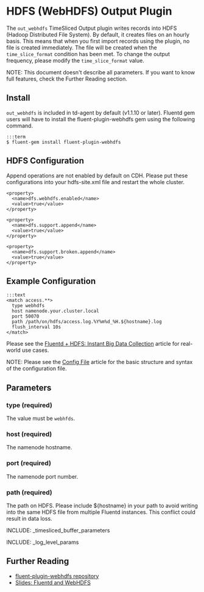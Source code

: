 # HDFS (WebHDFS) Output Plugin

The `out_webhdfs` TimeSliced Output plugin writes records into HDFS (Hadoop Distributed File System). By default, it creates files on an hourly basis. This means that when you first import records using the plugin, no file is created immediately. The file will be created when the `time_slice_format` condition has been met. To change the output frequency, please modify the `time_slice_format` value.

NOTE: This document doesn't describe all parameters. If you want to know full features, check the Further Reading section.

## Install

`out_webhdfs` is included in td-agent by default (v1.1.10 or later). Fluentd gem users will have to install the fluent-plugin-webhdfs gem using the following command.

    :::term
    $ fluent-gem install fluent-plugin-webhdfs

## HDFS Configuration

Append operations are not enabled by default on CDH. Please put these configurations into your hdfs-site.xml file and restart the whole cluster.

    <property>
      <name>dfs.webhdfs.enabled</name>
      <value>true</value>
    </property>
    
    <property>
      <name>dfs.support.append</name>
      <value>true</value>
    </property>
    
    <property>
      <name>dfs.support.broken.append</name>
      <value>true</value>
    </property>

## Example Configuration

    :::text
    <match access.**>
      type webhdfs
      host namenode.your.cluster.local
      port 50070
      path /path/on/hdfs/access.log.%Y%m%d_%H.${hostname}.log
      flush_interval 10s
    </match>

Please see the [Fluentd + HDFS: Instant Big Data Collection](http-to-hdfs) article for real-world use cases.

NOTE: Please see the <a href="config-file">Config File</a> article for the basic structure and syntax of the configuration file.

## Parameters

### type (required)
The value must be `webhfds`.

### host (required)
The namenode hostname.

### port (required)
The namenode port number.

### path (required)
The path on HDFS. Please include ${hostname} in your path to avoid writing into the same HDFS file from multiple Fluentd instances. This conflict could result in data loss.

INCLUDE: _timesliced_buffer_parameters

INCLUDE: _log_level_params


## Further Reading
- [fluent-plugin-webhdfs repository](https://github.com/fluent/fluent-plugin-webhdfs)
- [Slides: Fluentd and WebHDFS](http://www.slideshare.net/tagomoris/fluentd-and-webhdfs)
